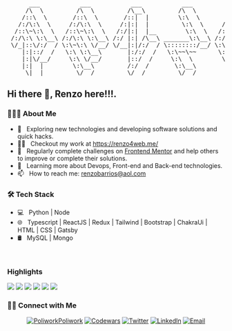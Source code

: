 <pre>
      ___           ___           ___           ___           ___              
     /\  \         /\  \         /\__\         /\  \         /\  \             
    /::\  \       /::\  \       /::|  |        \:\  \       /::\  \            
   /:/\:\  \     /:/\:\  \     /:|:|  |         \:\  \     /:/\:\  \           
  /::\~\:\  \   /::\~\:\  \   /:/|:|  |__        \:\  \   /:/  \:\  \          
 /:/\:\ \:\__\ /:/\:\ \:\__\ /:/ |:| /\__\ _______\:\__\ /:/__/ \:\__\         
 \/_|::\/:/  / \:\~\:\ \/__/ \/__|:|/:/  / \::::::::/__/ \:\  \ /:/  /         
    |:|::/  /   \:\ \:\__\       |:/:/  /   \:\~~\~~      \:\  /:/  /          
    |:|\/__/     \:\ \/__/       |::/  /     \:\  \        \:\/:/  /           
    |:|  |        \:\__\         /:/  /       \:\__\        \::/  /            
     \|__|         \/__/         \/__/         \/__/         \/__/             
</pre>                                

<h2> Hi there 👋, Renzo here!!!.</h2>

<h3> 👨🏻‍💻 About Me </h3>

- 🤔 &nbsp; Exploring new technologies and developing software solutions and quick hacks.
- 👨‍💻 &nbsp; Checkout my work at https://renzo4web.me/
- 📝 &nbsp; Regularly complete challenges on [Frontend Mentor](https://www.frontendmentor.io/profile/w3renzo) and help others to improve or complete their solutions.
- 🌱 &nbsp; Learning more about Devops, Front-end and Back-end technologies.
- 📫 &nbsp; How to reach me: renzobarrios@aol.com

<h3>🛠 Tech Stack</h3>

- 💻 &nbsp; Python | Node
- 🌐 &nbsp; Typescript | ReactJS | Redux | Tailwind | Bootstrap | ChakraUi | HTML | CSS | Gatsby
- 🛢 &nbsp; MySQL | Mongo
<br/>

### Highlights

[![](https://img.shields.io/badge/-🔊%20Musicon%20Player-000)](https://github.com/renzo4web/Musicon-Player)
[![](https://img.shields.io/badge/-⚔️%20Github%20Battle-000)](https://github.com/renzo4web/ReactLand/tree/main/01-Github-Battle)
[![](https://img.shields.io/badge/-🐛%20Bug%20Tracker-000)](https://github.com/renzo4web/ReactLand/tree/main/03-heroes-app)
[![](https://img.shields.io/badge/-📅%20Super%20Kalendar-000)](https://github.com/renzo4web/ReactLand/tree/main/05-super-kalendar)
[![](https://img.shields.io/badge/-🌈%20Paleti%20App-000)](https://github.com/renzo4web/paleti-app)
[![](https://img.shields.io/badge/-🛒%20Kioski%20eCommerce%20App-000)](https://github.com/renzo4web/Kioski-eCommerce-App)


<h3> 🤝🏻 Connect with Me </h3>

<p align="center">
 <a href="https://www.polywork.com/renzo4web"><img alt="Poliwork" src="https://d26uz55awpmifc.cloudfront.net/assets/favicon/favicon-16x16-3f22d0282021adfe13b2e526c30d89266854859919afcff110a8604b69709567.png">Poliwork</a>
 <a href="https://www.codewars.com/users/renzo4web"><img alt="Codewars" src="https://www.codewars.com/users/renzo4web/badges/small"></a>
<a href="https://twitter.com/renzo4web" target="blank"><img alt="Twitter" src="https://img.shields.io/badge/twitter-gray?style=flat-square&logo=twitter"/></a> 
<a href="https://www.linkedin.com/in/renzobarrios/"><img alt="LinkedIn" src="https://img.shields.io/badge/LinkedIn-gray?style=flat-square&logo=linkedin"></a>
<a href="mailto:renzobarrios@aol.com"><img alt="Email" src="https://img.shields.io/badge/Email-renzobarrios@aol.com-blue?style=flat-square&logo=gmail"></a>
</p>
